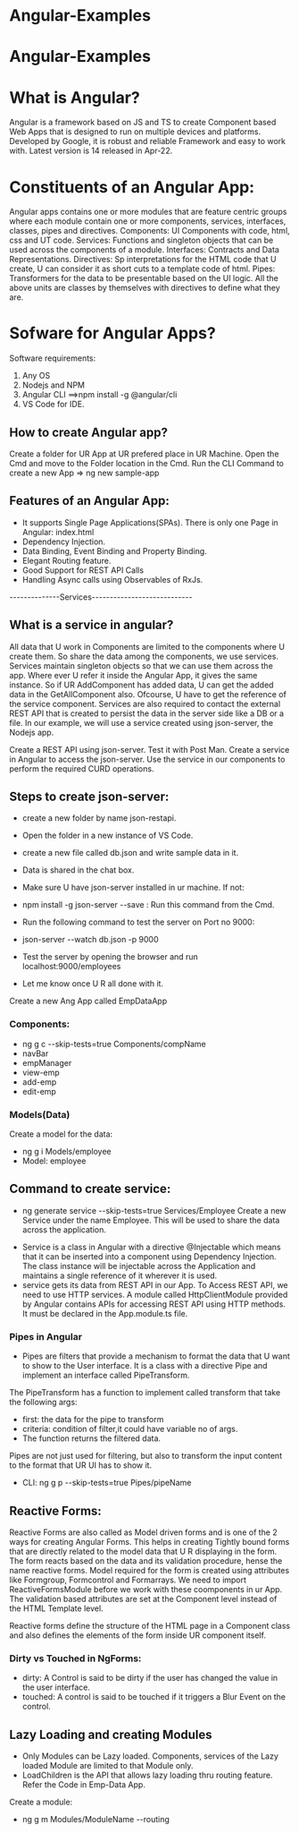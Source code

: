 # Angular-Examples
# Angular-Examples

# What is Angular?
Angular is a framework based on JS and TS to create Component based Web Apps that is designed to run on multiple devices and platforms. Developed by Google, it is robust and reliable Framework and easy to work with.
Latest version is 14 released in Apr-22. 

# Constituents of an Angular App:
Angular apps contains one or more modules that are feature centric groups where each module contain one or more components, services, interfaces, classes, pipes and directives. 
Components: UI Components with code, html, css and UT code. 
Services: Functions and singleton objects that can be used across the components of a module.
Interfaces: Contracts and Data Representations.
Directives: Sp interpretations for the HTML code that U create, U can consider it as short cuts to a template code of html.
Pipes: Transformers for the data to be presentable based on the UI logic. 
All the above units are classes  by themselves with directives to define what they are. 

# Sofware for Angular Apps?

Software requirements:
1. Any OS
2. Nodejs and NPM 
3. Angular CLI ==>npm install -g @angular/cli
4. VS Code for IDE. 

## How to create Angular app?
Create a folder for UR App at UR prefered place in UR Machine. 
Open the Cmd and move to the Folder location in the Cmd. 
Run the CLI Command to create a new App => ng new sample-app

## Features of an Angular App:
- It supports Single Page Applications(SPAs). There is only one Page in Angular: index.html
- Dependency Injection. 
- Data Binding, Event Binding and Property Binding. 
- Elegant Routing feature.
- Good Support for REST API Calls
- Handling Async calls using Observables of RxJs.

--------------Services----------------------------
## What is a service in angular?
All data that U work in Components are limited to the components where U create them. So share the data among the components, we use services. Services maintain singleton objects so that we can use them across the app. Where ever U refer it inside the Angular App, it gives the same instance. So if UR AddComponent has added data, U can get the added data in the GetAllComponent also. Ofcourse, U have to get the reference of the service component. 
Services are also required to contact the external REST API that is created to persist the data in the server side like a DB or a file. 
In our example, we will use a service created using json-server, the Nodejs app. 

Create a REST API using json-server. Test it with Post Man. 
Create a service in Angular to access the json-server.
Use the service in our components to perform the required CURD operations. 

## Steps to create json-server:
- create a new folder by name json-restapi. 

- Open the folder in a new instance of VS Code. 

- create a new file called db.json and write sample data in it. 

- Data is shared in the chat box. 

- Make sure U have json-server installed in ur machine. If not:

- npm install -g json-server --save : Run this command from the Cmd. 

- Run the following command to test the server on Port no 9000:  

- json-server --watch db.json -p 9000

- Test the server by opening the browser and run localhost:9000/employees

- Let me know once U R all done with it. 

Create a new Ang App called EmpDataApp <br/>
### Components: 
- ng g c --skip-tests=true Components/compName
- navBar
- empManager
- view-emp
- add-emp
- edit-emp

### Models(Data)
Create a model for the data: 
- ng g i Models/employee
- Model: employee 

## Command to create service:
* ng generate service --skip-tests=true Services/Employee
Create a new Service under the name Employee. This will be used to share the data across the application. 
- Service is a class in Angular with a directive @Injectable which means that it can be inserted into a component using Dependency Injection. The class instance will be injectable across the Application and maintains a single reference of it wherever it is used.
- service gets its data from REST API in our App. To Access REST API, we need to use HTTP services. A module called HttpClientModule provided by Angular contains APIs for accessing REST API using HTTP methods. It must be declared in the App.module.ts file. 

### Pipes in Angular
- Pipes are filters that provide a mechanism to format the data that U want to show to the User interface. It is a class with a directive Pipe and implement an interface called PipeTransform.
 
The PipeTransform has a function to implement called transform that take the following args:
- first: the data for the pipe to transform
- criteria: condition of filter,it could have variable no of args. 
- The function returns the filtered data.

Pipes are not just used for filtering, but also to transform the input content to the format that UR UI has to show it.
- CLI: ng g p --skip-tests=true Pipes/pipeName
## Reactive Forms:
Reactive Forms are also called as Model driven forms and is one of the 2 ways for creating Angular Forms. This helps in creating Tightly bound forms that are directly related to the model data that U R displaying in the form. The form reacts based on the data and its validation procedure, hense the name reactive forms. 
Model required for the form is created using attributes like Formgroup, Formcontrol and Formarrays. We need to import ReactiveFormsModule before we work with these coomponents in ur App. The validation based attributes are set at the Component level instead of the HTML Template level. 

Reactive forms define the structure of the HTML page in a Component class and also defines the elements of the form inside UR component itself.

### Dirty vs Touched in NgForms:
- dirty: A Control is said to be dirty if the user has changed the value in the user interface. 
- touched: A control is said to be touched if it triggers a Blur Event on the control. 

## Lazy Loading and creating Modules
- Only Modules can be Lazy loaded. Components, services of the Lazy loaded Module are limited to that Module only. 
- LoadChildren is the API that allows lazy loading thru routing feature. Refer the Code in Emp-Data App.

Create a module:
- ng g m Modules/ModuleName --routing

